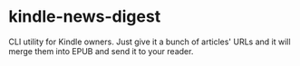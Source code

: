 # kindle-news-digest
CLI utility for Kindle owners. Just give it a bunch of articles' URLs and it will merge them into EPUB and send it to your reader.
